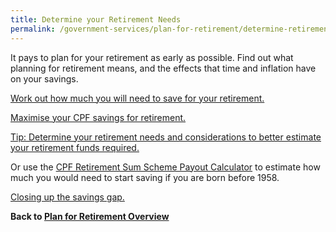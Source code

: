 ```yaml
---
title: Determine your Retirement Needs
permalink: /government-services/plan-for-retirement/determine-retirement-needs/
---
```


It pays to plan for your retirement as early as possible. Find out what planning for retirement means, and the effects that time and inflation have on your savings.

<a href="https://www.cpf.gov.sg/eSvc/Web/Schemes/RetirementCalculator/RetirementNeeds" target="_blank">Work out how much you will need to save for your retirement.</a>

<a href="https://www.moneysense.gov.sg/articles/2018/10/managing-cpf-for-your-retirement" target="_blank">Maximise your CPF savings for retirement.</a>

<a href="https://www.moneysense.gov.sg/articles/2018/10/determine-your-retirement-needs" target="_blank">Tip: Determine your retirement needs and considerations to better estimate your retirement funds required.</a>

Or use the <a href="https://www.cpf.gov.sg/eSvc/Web/Schemes/RetirementSumSchemePayoutCalculator/RetirementSumSchemePayoutCalculator" target="_blank">CPF Retirement Sum Scheme Payout Calculator</a> to estimate how much you would need to start saving if you are born before 1958.

<a href="https://www.moneysense.gov.sg/starter-packs/get-started-with-investing" target="_blank">Closing up the savings gap.</a>

**Back to [Plan for Retirement Overview](/government-services/plan-for-retirement/overview/)**